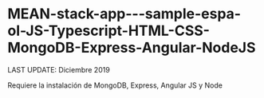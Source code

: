 # MEAN-stack-app---sample-espa-ol-JS-Typescript-HTML-CSS-MongoDB-Express-Angular-NodeJS

LAST UPDATE: Diciembre 2019

Requiere la instalación de MongoDB, Express, Angular JS y Node
